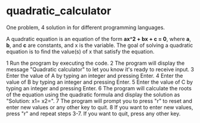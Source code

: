 # quadratic_calculator
One problem, 4 solution in for different programming languages.

A quadratic equation is an equation of the form __ax^2 + bx + c = 0__, where __a__, __b__, and __c__ are constants, and x is the variable. 
The goal of solving a quadratic equation is to find the value(s) of x that satisfy the equation.


1 Run the program by executing the code.
2 The program will display the message "Quadratic calculator" to let you know it's ready to receive input.
3 Enter the value of A by typing an integer and pressing Enter.
4 Enter the value of B by typing an integer and pressing Enter.
5 Enter the value of C by typing an integer and pressing Enter.
6 The program will calculate the roots of the equation using the quadratic formula and display the solution as "Solution: x1=<value> x2=<value>".
7 The program will prompt you to press "r" to reset and enter new values or any other key to quit.
8 If you want to enter new values, press "r" and repeat steps 3-7. If you want to quit, press any other key.
